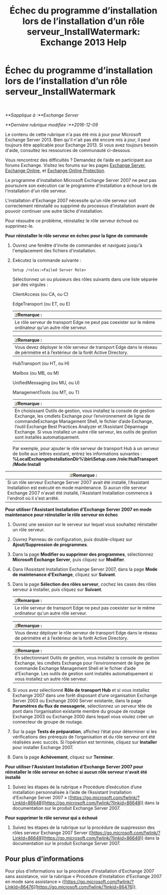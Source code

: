 ﻿---
title: 'Échec du programme d’installation lors de l’installation d’un rôle serveur_InstallWatermark: Exchange 2013 Help'
TOCTitle: Échec du programme d’installation lors de l’installation d’un rôle serveur_InstallWatermark
ms:assetid: ad89ebd5-f9bb-40c1-8811-09b145c2b341
ms:mtpsurl: https://technet.microsoft.com/fr-fr/library/ms.exch.setupreadiness.installwatermark(v=EXCHG.150)
ms:contentKeyID: 50478990
ms.date: 04/24/2018
mtps_version: v=EXCHG.150
ms.translationtype: HT
---

# Échec du programme d’installation lors de l’installation d’un rôle serveur\_InstallWatermark

 

_**Sapplique à :**Exchange Server_

_**Dernière rubrique modifiée :**2016-12-09_

Le contenu de cette rubrique n'a pas été mis à jour pour Microsoft Exchange Server 2013. Bien qu'il n'ait pas été encore mis à jour, il peut toujours être applicable pour Exchange 2013. Si vous avez toujours besoin d'aide, consultez les ressources de communauté ci-dessous.

Vous rencontrez des difficultés ? Demandez de l’aide en participant aux forums Exchange. Visitez les forums sur les pages [Exchange Server](https://go.microsoft.com/fwlink/p/?linkid=60612), [Exchange Online](https://go.microsoft.com/fwlink/p/?linkid=267542), et [Exchange Online Protection](https://go.microsoft.com/fwlink/p/?linkid=285351).

Le programme d'installation Microsoft Exchange Server 2007 ne peut pas poursuivre son exécution car le programme d'installation a échoué lors de l'installation d'un rôle serveur.

L'installation d'Exchange 2007 nécessite qu'un rôle serveur soit correctement réinstallé ou supprimé du processus d'installation avant de pouvoir continuer une autre tâche d'installation.

Pour résoudre ce problème, réinstallez le rôle serveur échoué ou supprimez-le.

**Pour réinstaller le rôle serveur en échec pour la ligne de commande**

1.  Ouvrez une fenêtre d'invite de commandes et naviguez jusqu'à l'emplacement des fichiers d'installation.

2.  Exécutez la commande suivante :
    
        Setup /roles:<Failed Server Role>
    
    Sélectionnez un ou plusieurs des rôles suivants dans une liste séparée par des virgules :
    
    ClientAccess (ou CA, ou C)
    
    EdgeTransport (ou ET, ou E)
    
    <table>
    <thead>
    <tr class="header">
    <th><img src="images/JJ159664.note(EXCHG.150).gif" title="Remarque" alt="Remarque" />Remarque :</th>
    </tr>
    </thead>
    <tbody>
    <tr class="odd">
    <td>Le rôle serveur de transport Edge ne peut pas coexister sur le même ordinateur qu'un autre rôle serveur.</td>
    </tr>
    </tbody>
    </table>
    
    <table>
    <thead>
    <tr class="header">
    <th><img src="images/JJ159664.note(EXCHG.150).gif" title="Remarque" alt="Remarque" />Remarque :</th>
    </tr>
    </thead>
    <tbody>
    <tr class="odd">
    <td>Vous devez déployer le rôle serveur de transport Edge dans le réseau de périmètre et à l’extérieur de la forêt Active Directory.</td>
    </tr>
    </tbody>
    </table>
    
    HubTransport (ou HT, ou H)
    
    Mailbox (ou MB, ou M)
    
    UnifiedMessaging (ou MU, ou U)
    
    ManagementTools (ou MT, ou T)
    
    <table>
    <thead>
    <tr class="header">
    <th><img src="images/JJ159664.note(EXCHG.150).gif" title="Remarque" alt="Remarque" />Remarque :</th>
    </tr>
    </thead>
    <tbody>
    <tr class="odd">
    <td>En choisissant Outils de gestion, vous installez la console de gestion Exchange, les cmdlets Exchange pour l’environnement de ligne de commandeExchange Management Shell, le fichier d’aide Exchange, l’outil Exchange Best Practices Analyzer et l’Assistant Dépannage Exchange. Si vous installez un autre rôle serveur, les outils de gestion sont installés automatiquement.</td>
    </tr>
    </tbody>
    </table>
    
    Par exemple, pour ajouter le rôle serveur de transport Hub à un serveur de boîte aux lettres existant, entrez les informations suivantes : **%LocalExchangeInstallationDir%\\bin\\Setup.com /role:HubTransport /Mode:Install**

<table>
<thead>
<tr class="header">
<th><img src="images/JJ159664.note(EXCHG.150).gif" title="Remarque" alt="Remarque" />Remarque :</th>
</tr>
</thead>
<tbody>
<tr class="odd">
<td>Si un rôle serveur Exchange Server 2007 avait été installé, l'Assistant Installation est exécuté en mode maintenance. Si aucun rôle serveur Exchange 2007 n'avait été installé, l'Assistant Installation commence à l'endroit où il s'est arrêté.</td>
</tr>
</tbody>
</table>


**Pour utiliser l'Assistant Installation d'Exchange Server 2007 en mode maintenance pour réinstaller le rôle serveur en échec**

1.  Ouvrez une session sur le serveur sur lequel vous souhaitez réinstaller un rôle serveur.

2.  Ouvrez Panneau de configuration, puis double-cliquez sur **Ajout/Suppression de programmes**.

3.  Dans la page **Modifier ou supprimer des programmes**, sélectionnez **Microsoft Exchange Server**, puis cliquez sur **Modifier**.

4.  Dans l’Assistant Installation Exchange Server 2007, dans la page **Mode de maintenance d’Exchange**, cliquez sur **Suivant**.

5.  Dans la page **Sélection des rôles serveur**, cochez les cases des rôles serveur à installer, puis cliquez sur **Suivant**.
    
    <table>
    <thead>
    <tr class="header">
    <th><img src="images/JJ159664.note(EXCHG.150).gif" title="Remarque" alt="Remarque" />Remarque :</th>
    </tr>
    </thead>
    <tbody>
    <tr class="odd">
    <td>Le rôle serveur de transport Edge ne peut pas coexister sur le même ordinateur qu'un autre rôle serveur.</td>
    </tr>
    </tbody>
    </table>
    
    <table>
    <thead>
    <tr class="header">
    <th><img src="images/JJ159664.note(EXCHG.150).gif" title="Remarque" alt="Remarque" />Remarque :</th>
    </tr>
    </thead>
    <tbody>
    <tr class="odd">
    <td>Vous devez déployer le rôle serveur de transport Edge dans le réseau de périmètre et à l’extérieur de la forêt Active Directory.</td>
    </tr>
    </tbody>
    </table>
    
    <table>
    <thead>
    <tr class="header">
    <th><img src="images/JJ159664.note(EXCHG.150).gif" title="Remarque" alt="Remarque" />Remarque :</th>
    </tr>
    </thead>
    <tbody>
    <tr class="odd">
    <td>En sélectionnant Outils de gestion, vous installez la console de gestion Exchange, les cmdlets Exchange pour l’environnement de ligne de commande Exchange Management Shell et le fichier d’aide d’Exchange. Les outils de gestion sont installés automatiquement si vous installez un autre rôle serveur.</td>
    </tr>
    </tbody>
    </table>


6.  Si vous avez sélectionné **Rôle de transport Hub** et si vous installez Exchange 2007 dans une forêt disposant d’une organisation Exchange Server 2003 ou Exchange 2000 Server existante, dans la page **Paramètres du flux de messagerie**, sélectionnez un serveur tête de pont dans l’organisation existante membre du groupe de routage Exchange 2003 ou Exchange 2000 dans lequel vous voulez créer un connecteur de groupe de routage.

7.  Sur la page **Tests de préparation**, affichez l’état pour déterminer si les vérifications des prérequis de l’organisation et du rôle serveur ont été réalisées avec succès. Si l’opération est terminée, cliquez sur **Installer** pour installer Exchange 2007.

8.  Dans la page **Achèvement**, cliquez sur **Terminer**.

**Pour utiliser l'Assistant Installation d'Exchange Server 2007 pour réinstaller le rôle serveur en échec si aucun rôle serveur n'avait été installé**

1.  Suivez les étapes de la rubrique « Procédure d’exécution d’une installation personnalisée à l’aide de l’Assistant Installation d’Exchange Server 2007 » ([https://go.microsoft.com/fwlink/?LinkId=86648](https://go.microsoft.com/fwlink/?linkid=86648)) dans la documentation sur le produit Exchange Server 2007.

**Pour supprimer le rôle serveur qui a échoué**

1.  Suivez les étapes de la rubrique sur la procédure de suppression des rôles serveur Exchange 2007 Server ([https://go.microsoft.com/fwlink/?LinkId=86649](https://go.microsoft.com/fwlink/?linkid=86649)) dans la documentation sur le produit Exchange Server 2007.

## Pour plus d'informations

Pour plus d’informations sur la procédure d’installation d’Exchange 2007 sans assistance, voir la rubrique « Procédure d’installation d’Exchange 2007 en mode sans assistance » ([https://go.microsoft.com/fwlink/?LinkId=86476](https://go.microsoft.com/fwlink/?linkid=86476)).


